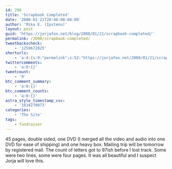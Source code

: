 ```yaml
---
id: 296
title: 'Scrapbook Completed'
date: '2008-01-21T20:46:00-08:00'
author: 'Mika E. (Ipstenu)'
layout: post
guid: 'https://jorjafox.net/blog/2008/01/21/scrapbook-completed/'
permalink: /2008/scrapbook-completed/
tweetbackscheck:
    - '1259672825'
shorturls:
    - 'a:4:{s:9:"permalink";s:52:"https://jorjafox.net/2008/01/21/scrapbook-completed/";s:7:"tinyurl";s:25:"http://tinyurl.com/l6c9v2";s:4:"isgd";s:18:"http://is.gd/52YkJ";s:5:"bitly";s:20:"http://bit.ly/55283z";}'
twittercomments:
    - 'a:0:{}'
tweetcount:
    - '0'
btc_comment_summary:
    - 'a:0:{}'
btc_comment_counts:
    - 'a:0:{}'
astra_style_timestamp_css:
    - '1634278073'
categories:
    - 'The Site'
tags:
    - fundraiser
---
```


45 pages, double sided, one DVD (I merged all the video and audio into one DVD for ease of shipping) and one heavy box.  Mailing trip will be tomorrow by registered mail.  The count of letters got to 97ish before I lost track.  Some were two lines, some were four pages.  It was all beautiful and I suspect Jorja will love this.